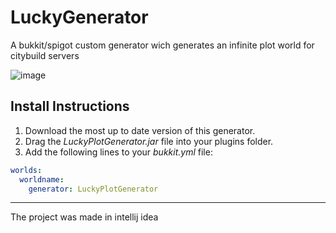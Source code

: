 # LuckyGenerator
A bukkit/spigot custom generator wich generates an infinite plot world for citybuild servers

![image](https://i.imgur.com/EaUZKDU.png "World Generation")

## Install Instructions
1. Download the most up to date version of this generator.
2. Drag the _LuckyPlotGenerator.jar_ file into your plugins folder.
3. Add the following lines to your _bukkit.yml_ file:
```yaml
worlds:
  worldname:
    generator: LuckyPlotGenerator
```

---
The project was made in intellij idea
